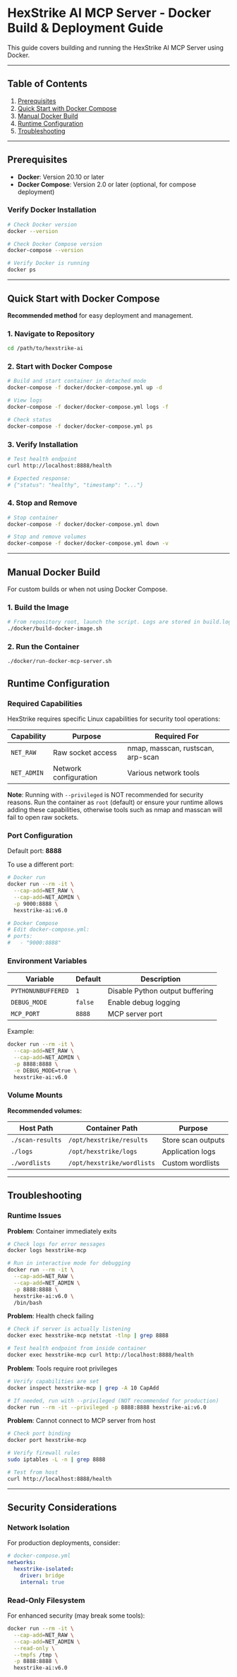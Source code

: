 # HexStrike AI MCP Server - Docker Build & Deployment Guide

This guide covers building and running the HexStrike AI MCP Server using Docker.

---

## Table of Contents

1. [Prerequisites](#prerequisites)
2. [Quick Start with Docker Compose](#quick-start-with-docker-compose)
3. [Manual Docker Build](#manual-docker-build)
4. [Runtime Configuration](#runtime-configuration)
5. [Troubleshooting](#troubleshooting)

---

## Prerequisites

- **Docker**: Version 20.10 or later
- **Docker Compose**: Version 2.0 or later (optional, for compose deployment)

### Verify Docker Installation

```bash
# Check Docker version
docker --version

# Check Docker Compose version
docker-compose --version

# Verify Docker is running
docker ps
```

---

## Quick Start with Docker Compose

**Recommended method** for easy deployment and management.

### 1. Navigate to Repository

```bash
cd /path/to/hexstrike-ai
```

### 2. Start with Docker Compose

```bash
# Build and start container in detached mode
docker-compose -f docker/docker-compose.yml up -d

# View logs
docker-compose -f docker/docker-compose.yml logs -f

# Check status
docker-compose -f docker/docker-compose.yml ps
```

### 3. Verify Installation

```bash
# Test health endpoint
curl http://localhost:8888/health

# Expected response:
# {"status": "healthy", "timestamp": "..."}
```

### 4. Stop and Remove

```bash
# Stop container
docker-compose -f docker/docker-compose.yml down

# Stop and remove volumes
docker-compose -f docker/docker-compose.yml down -v
```
---

## Manual Docker Build

For custom builds or when not using Docker Compose.

### 1. Build the Image

```bash
# From repository root, launch the script. Logs are stored in build.log file
./docker/build-docker-image.sh
```

### 2. Run the Container

```bash
./docker/run-docker-mcp-server.sh
```

## Runtime Configuration

### Required Capabilities

HexStrike requires specific Linux capabilities for security tool operations:

| Capability | Purpose | Required For |
|------------|---------|--------------|
| `NET_RAW` | Raw socket access | nmap, masscan, rustscan, arp-scan |
| `NET_ADMIN` | Network configuration | Various network tools |

**Note**: Running with `--privileged` is NOT recommended for security reasons.
Run the container as `root` (default) or ensure your runtime allows adding these capabilities, otherwise tools such as nmap and masscan will fail to open raw sockets.

### Port Configuration

Default port: **8888**

To use a different port:

```bash
# Docker run
docker run --rm -it \
  --cap-add=NET_RAW \
  --cap-add=NET_ADMIN \
  -p 9000:8888 \
  hexstrike-ai:v6.0

# Docker Compose
# Edit docker-compose.yml:
# ports:
#   - "9000:8888"
```

### Environment Variables

| Variable | Default | Description |
|----------|---------|-------------|
| `PYTHONUNBUFFERED` | `1` | Disable Python output buffering |
| `DEBUG_MODE` | `false` | Enable debug logging |
| `MCP_PORT` | `8888` | MCP server port |

Example:
```bash
docker run --rm -it \
  --cap-add=NET_RAW \
  --cap-add=NET_ADMIN \
  -p 8888:8888 \
  -e DEBUG_MODE=true \
  hexstrike-ai:v6.0
```

### Volume Mounts

**Recommended volumes:**

| Host Path | Container Path | Purpose |
|-----------|----------------|---------|
| `./scan-results` | `/opt/hexstrike/results` | Store scan outputs |
| `./logs` | `/opt/hexstrike/logs` | Application logs |
| `./wordlists` | `/opt/hexstrike/wordlists` | Custom wordlists |

---

## Troubleshooting

### Runtime Issues

**Problem**: Container immediately exits
```bash
# Check logs for error messages
docker logs hexstrike-mcp

# Run in interactive mode for debugging
docker run --rm -it \
  --cap-add=NET_RAW \
  --cap-add=NET_ADMIN \
  -p 8888:8888 \
  hexstrike-ai:v6.0 \
  /bin/bash
```

**Problem**: Health check failing
```bash
# Check if server is actually listening
docker exec hexstrike-mcp netstat -tlnp | grep 8888

# Test health endpoint from inside container
docker exec hexstrike-mcp curl http://localhost:8888/health
```

**Problem**: Tools require root privileges
```bash
# Verify capabilities are set
docker inspect hexstrike-mcp | grep -A 10 CapAdd

# If needed, run with --privileged (NOT recommended for production)
docker run --rm -it --privileged -p 8888:8888 hexstrike-ai:v6.0
```

**Problem**: Cannot connect to MCP server from host
```bash
# Check port binding
docker port hexstrike-mcp

# Verify firewall rules
sudo iptables -L -n | grep 8888

# Test from host
curl http://localhost:8888/health
```
---

## Security Considerations

### Network Isolation

For production deployments, consider:

```yaml
# docker-compose.yml
networks:
  hexstrike-isolated:
    driver: bridge
    internal: true
```

### Read-Only Filesystem

For enhanced security (may break some tools):

```bash
docker run --rm -it \
  --cap-add=NET_RAW \
  --cap-add=NET_ADMIN \
  --read-only \
  --tmpfs /tmp \
  -p 8888:8888 \
  hexstrike-ai:v6.0
```